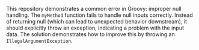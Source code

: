 This repository demonstrates a common error in Groovy: improper null handling. The `myMethod` function fails to handle null inputs correctly.  Instead of returning null (which can lead to unexpected behavior downstream), it should explicitly throw an exception, indicating a problem with the input data. The solution demonstrates how to improve this by throwing an `IllegalArgumentException`.